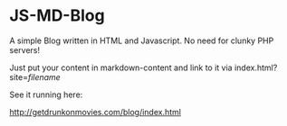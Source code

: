 JS-MD-Blog
==========

A simple Blog written in HTML and Javascript. No need for clunky PHP servers!

Just put your content in markdown-content and link to it via index.html?site=_filename_

See it running here:

http://getdrunkonmovies.com/blog/index.html
